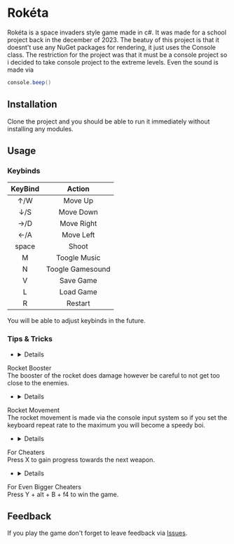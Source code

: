 # Rokéta

Rokéta is a space invaders style game made in c#. It was made for a school project back in the december of 2023. The beatuy of this project is that it doesnt't use any NuGet packages for rendering, it just uses the Console class. The restriction for the project was that it must be a console project so i decided to take console project to the extreme levels. Even the sound is made via 

```c#
console.beep()
```

## Installation

Clone the project and you should be able to run it immediately without installing any modules.
## Usage

### Keybinds
|    KeyBind    |     Action       |
|     :---:     |      :---:       |
|       ↑/W     |  Move Up         |
|       ↓/S     |  Move Down       |
|       →/D     |  Move Right      |
|       ←/A     |  Move Left       |
|       space   |  Shoot           |
|       M       | Toogle Music     |
|       N       | Toogle Gamesound |
|       V       |  Save Game       |
|       L       |  Load Game       |
|       R       |  Restart         |

You will be able to adjust keybinds in the future.

### Tips & Tricks

- <details>
<summary>Rocket Booster</summary>
The booster of the rocket does damage however be careful to not get too close to the enemies.
</details>

- <details>
<summary>Rocket Movement</summary>
The rocket movement is made via the console input system so if you set the keyboard repeat rate to the maximum you will become a speedy boi.
</details>

- <details>
<summary>For Cheaters</summary>
Press X to gain progress towards the next weapon.
</details>

- <details>
<summary>For Even Bigger Cheaters</summary>
Press Y + alt + B + f4 to win the game.
</details>

## Feedback

If you play the game don't forget to leave feedback via [Issues](https://github.com/TediBalint/Rok-ta/issues/new).